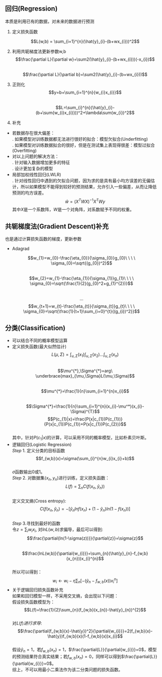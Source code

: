 ## 回归(Regression)  
本质是利用已有的数据，对未来的数据进行预测

1. 定义损失函数  
        
        
    $$L(w,b) = \sum_{i=1}^{n}(\hat{y}_{i}-(b+wx_{i}))^2$$

3. 利用共轭梯度法更新参数w,b   
$$\frac{\partial L}{\partial w}=\sum2(\hat{y}_{i}-(b+wx_{i}))(-x_{i})$$  
$$\frac{\partial L}{\partial b}=\sum2(\hat{y}_{i}-(b+wx_{i}))$$
4. 正则化  
$$y=b+\sum_{i=1}^{n}{w_{i}x_{i}}$$  
$$L=\sum_{i}^{n}(\hat{y}_{i}-(b+\sum{w_{i}x_{i}}))^2+\lambda\sum(w_{i})^2$$
5. 补充  
* 若数据存在很大偏差：  
. 如果模型对训练数据都无法进行很好的拟合：模型欠拟合(Underfitting)  
. 如果模型对训练数据拟合的很好，但是在测试集上表现得很差：模型过拟合(Overfitting)  
* 对以上问题的解决方法：  
. 针对输入数据增加更多的特征  
. 设计更加复杂的模型  
* 局部加权线性回归(LWLR)  
. 针对线性回归中遇到的欠拟合问题，因为求的是具有最小均方误差的无偏估计，所以如果模型不能得到较好的预测结果，允许引入一些偏差，从而让降低预测的均方误差。  
$$\hat{w}=(X^{T}WX)^{-1}X^{T}Wy$$
其中$X$是一个系数阵，$W$是一个对角阵，对系数赋予不同的权重。 
## 共轭梯度法(Gradient Descent)补充  
也是通过计算损失函数的梯度，更新参数  
* Adagrad  

$$w_{1}=w_{0}-\frac{\eta_{0}}{\sigma_{0}}g_{0}\ \ \ \ \sigma_{0}=\sqrt{(g_{0})^2}$$  
$$w_{2}=w_{1}-\frac{\eta_{1}}{\sigma_{1}}g_{1}\ \ \ \ \sigma_{0}=\sqrt{\frac{1}{2}(g_{0}^2+g_{1}^{2})}$$  
$${\ldots}$$
$$w_{t+1}=w_{t}-\frac{\eta_{t}}{\sigma_{t}}g_{t}\ \ \ \ \sigma_{0}=\sqrt{\frac{1}{t+1}\sum_{i=0}^{t}{(g_{i})^2}}$$  

  
## 分类(Classification)  
* 可以结合不同的概率模型运算  
* 定义损失函数(最大似然估计)
  $$L(\mu,\Sigma)=\int_{u,\Sigma}(x_{1})\int_{u,\Sigma}(x_{2})\ldots\int_{u,\Sigma}(x_{n})$$  
  $$\mu^{*},\Sigma^{*}=arg\ \underbrace{max}_{\mu,\Sigma}L(\mu,\Sigma)$$  
  $$\mu^{*}=\frac{1}{n}\sum_{i=1}^{n}x_{i}$$  
  $$\Sigma^{*}=\frac{1}{n}\sum_{i=1}^{n}(x_{i}-\mu^*)(x_{i}-\Sigma)^{T}$$
$$P(c_{1}|x)=\frac{P(x|c_{1})P(c_{1})}{P(x|c_{1})P(c_{1})+P(x|c_{1})P(c_{2})}$$  
其中，针对$P(c_{1}|x)$的计算，可以采用不同的概率模型，比如朴素贝叶斯。  
* 逻辑回归(Logistic Regression)  
  $Step\ 1.$ 定义分类的目标函数 
  $$f_{w,b}(x)=\sigma(\sum_{i}^{n}w_{i}x_{i}+b)$$  
  $\sigma$函数输出0或1。  
  $Step\ 2.$ 对数据集$(x_{n},y_{n})$进行训练，定义损失函数：  
  $$L(f)=\sum_{n}C(f(x_{n},\hat{y}_{n}))$$  
  定义交叉熵(Cross entropy):  
  $$C(f(x_{n},\hat{y}_{n})=-[\hat{y}_{n}lnf(x_{n})+(1-\hat{y}_{n})ln(1-f(x_{n}))]$$  
  $Step\ 3.$寻找到最好的函数  
  令$z=\sum_{i}w_{i}x_{i}$, 对$lnL(w,b)$求偏导，最后可以得到:  
  $$\frac{\partial{ln(1-\sigma(z))}}{\partial{z}}=\sigma{z}$$  
  $$\frac{lnL(w,b)}{\partial{w_{i}}}=\sum_{n}(\hat{y}_{n}-f_{w,b}(x_{n}))x_{i}^{n}$$  
  所以可以得到：  
  $$w_{i}\leftarrow{w_{i}-\eta\sum_{n}[-(\hat{y}_{n}-f_{w,b}(x))x_{i}^{n}]}$$  
* 关于逻辑回归损失函数补充  
  如果和回归模型一样，不采用交叉熵，会出现以下问题：  
  假设损失函数模型为：  
  $$L(f)=\frac{1}{2}\sum_{n}(f_{w,b}(x_{n})-\hat{y}_{n})^{2}$$  
  对$L(f)进行求导$:  
  $$\frac{\partial(f_{w,b}(x)-\hat{y})^2}{\partial{w_{i}}}=2(f_{w,b}(x)-\hat{y})f_{w,b}(x)(1-f_{w,b}(x))x_{i}$$  
  假设$\hat{y}_{n}=1$，若$f_{w,b}(x_{n})=1$，$\frac{\partial{L}}{\partial{w_{i}}}=0$，模型的预测结果符合真实结果；若$f_{w,b}(x_{n})=0$，同样可以得到$\frac{\partial{L}}{\partial{w_{i}}}=0$。  
  综上，不可以用最小二乘法作为该二分类问题的损失函数。
